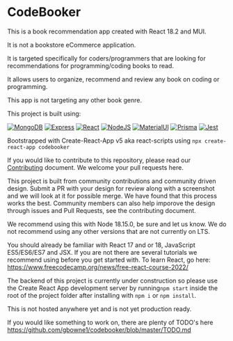 # CodeBooker

This is a book recommendation app created with React 18.2 and MUI.

It is not a bookstore eCommerce application.

It is targeted specifically for coders/programmers that are looking for recommendations for programming/coding books to read.

It allows users to organize, recommend and review any book on coding or programming.

This app is not targeting any other book genre.

This project is built using:

[![MongoDB](https://img.shields.io/badge/MongoDB-4EA94B?style=for-the-badge&logo=mongodb&logoColor=white)](https://www.nodejs.com)
[![Express](https://img.shields.io/badge/Express.js-404D59?style=for-the-badge)](https://expressjs.com)
[![React](https://img.shields.io/badge/React-20232A?style=for-the-badge&logo=react&logoColor=61DAFB)](https://react.dev/)
[![NodeJS](https://img.shields.io/badge/Node.js-43853D?style=for-the-badge&logo=node.js&logoColor=white)](https://www.nodejs.com)
[![MaterialUI](https://img.shields.io/badge/Material--UI-0081CB?style=for-the-badge&logo=material-ui&logoColor=white)](https://www.mui.com)
[![Prisma](https://img.shields.io/badge/Prisma-3982CE?style=for-the-badge&logo=Prisma&logoColor=white)](https://www.prisma.io/)
[![Jest](https://img.shields.io/badge/Jest-323330?style=for-the-badge&logo=Jest&logoColor=white)](https://jestjs.io)

Bootstrapped with Create-React-App v5 aka react-scripts using `npx create-react-app codebooker`

If you would like to contribute to this repository, please read our [Contributing](https://github.com/gbowne1/codebooker/blob/master/CONTRIBUTING.md) document. We welcome your pull requests here.

This project is built from community contributions and community driven design. Submit a PR with your design for review along with a screenshot and we will look at it for possible merge. We have found that this process works the best. Community members can also help imporove the design through issues and Pull Requests, see the contributing document.

We recommend using this with Node 18.15.0, be sure and let us know. We do not recommend using any other versions that are not currently on LTS.

You should already be familiar with React 17 and or 18, JavaScript ES5/ES6/ES7 and JSX. If you are not there are several tutorials we recommend using before you get started with. To learn React, go here: <https://www.freecodecamp.org/news/free-react-course-2022/>

The backend of this project is currently under construction so please use the Create React App development server by running`npm start` inside the root of the project folder after installing with `npm i` or `npm install`.

This is not hosted anywhere yet and is not yet production ready.

If you would like something to work on, there are plenty of TODO's here <https://github.com/gbowne1/codebooker/blob/master/TODO.md>
